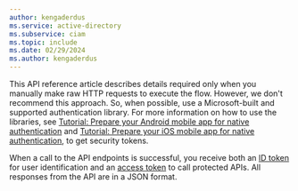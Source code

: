 ```yaml
---
author: kengaderdus
ms.service: active-directory
ms.subservice: ciam
ms.topic: include
ms.date: 02/29/2024
ms.author: kengaderdus
---
```


This API reference article describes details required only when you manually make raw HTTP requests to execute the flow. However, we don't recommend this approach. So, when possible, use a Microsoft-built and supported authentication library. For more information on how to use the libraries, see [Tutorial: Prepare your Android mobile app for native authentication](../../../external-id/customers/tutorial-native-authentication-prepare-android-app.md) and [Tutorial: Prepare your iOS mobile app for native authentication](../../../external-id/customers/tutorial-native-authentication-prepare-ios-app.md), to get security tokens. 

When a call to the API endpoints is successful, you receive both an [ID token](../../id-tokens.md) for user identification and an [access token](../../access-tokens.md) to call protected APIs. All responses from the API are in a JSON format.